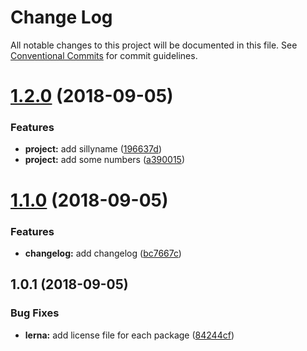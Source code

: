 # Change Log

All notable changes to this project will be documented in this file.
See [Conventional Commits](https://conventionalcommits.org) for commit guidelines.

<a name="1.2.0"></a>
# [1.2.0](https://github.com/danielciao/lerna-conventional-commits-example/compare/@danielc/alpha@1.1.0...@danielc/alpha@1.2.0) (2018-09-05)


### Features

* **project:** add sillyname ([196637d](https://github.com/danielciao/lerna-conventional-commits-example/commit/196637d))
* **project:** add some numbers ([a390015](https://github.com/danielciao/lerna-conventional-commits-example/commit/a390015))




<a name="1.1.0"></a>
# [1.1.0](https://github.com/danielciao/lerna-conventional-commits-example/compare/@danielc/alpha@1.0.1...@danielc/alpha@1.1.0) (2018-09-05)


### Features

* **changelog:** add changelog ([bc7667c](https://github.com/danielciao/lerna-conventional-commits-example/commit/bc7667c))




<a name="1.0.1"></a>
## 1.0.1 (2018-09-05)


### Bug Fixes

* **lerna:** add license file for each package ([84244cf](https://github.com/danielciao/lerna-conventional-commits-example/commit/84244cf))

